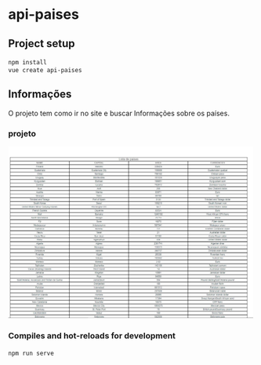 # api-paises

## Project setup
```
npm install 
vue create api-paises
```
## Informações
O projeto tem como ir no site e buscar Informações sobre os países.

### projeto
<img src="src/assets/imagemPaises.JPG" width="500px"/>

### Compiles and hot-reloads for development
```
npm run serve
```

